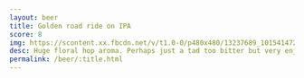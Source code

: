 ```yaml
---
layout: beer
title: Golden road ride on IPA
score: 8
img: https://scontent.xx.fbcdn.net/v/t1.0-0/p480x480/13237689_10154147274093745_5794071140903192166_n.jpg?oh=4bfe438e4ce8b93df41e849e9d65877b&oe=590A23B7
desc: Huge floral hop aroma. Perhaps just a tad too bitter but very enjoyable
permalink: /beer/:title.html
---
```

